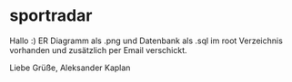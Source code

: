 # sportradar

Hallo :)
ER Diagramm als .png und Datenbank als .sql im root Verzeichnis vorhanden und zusätzlich per Email verschickt.

Liebe Grüße,
Aleksander Kaplan
